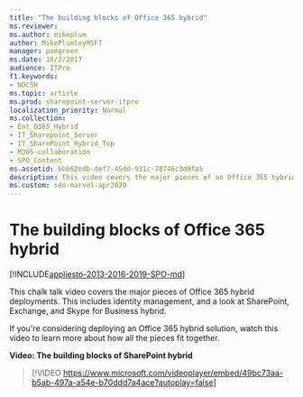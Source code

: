 ```yaml
---
title: "The building blocks of Office 365 hybrid"
ms.reviewer: 
ms.author: mikeplum
author: MikePlumleyMSFT
manager: pamgreen
ms.date: 10/2/2017
audience: ITPro
f1.keywords:
- NOCSH
ms.topic: article
ms.prod: sharepoint-server-itpro
localization_priority: Normal
ms.collection:
- Ent_O365_Hybrid
- IT_Sharepoint_Server
- IT_SharePoint_Hybrid_Top
- M365-collaboration
- SPO_Content
ms.assetid: bbb62edb-def7-45dd-931c-78746c3d9fa5
description: This video covers the major pieces of an Office 365 hybrid deployment, including identity management, SharePoint, Exchange, and Skype for Business hybrid.
ms.custom: seo-marvel-apr2020
---
```


# The building blocks of Office 365 hybrid

[!INCLUDE[appliesto-2013-2016-2019-SPO-md](../includes/appliesto-2013-2016-2019-SPO-md.md)]
  
This chalk talk video covers the major pieces of Office 365 hybrid deployments. This includes identity management, and a look at SharePoint, Exchange, and Skype for Business hybrid.
  
If you're considering deploying an Office 365 hybrid solution, watch this video to learn more about how all the pieces fit together.
  
**Video: The building blocks of SharePoint hybrid**

> [!VIDEO https://www.microsoft.com/videoplayer/embed/49bc73aa-b5ab-497a-a54e-b70ddd7a4ace?autoplay=false]

